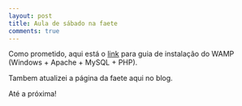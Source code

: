 ```yaml
---
layout: post
title: Aula de sábado na faete
comments: true
---
```


Como prometido, aqui está o [link](http://www.linhadecodigo.com.br/Artigo.aspx?id=1151) para guia de instalação do WAMP (Windows + Apache + MySQL + PHP).

Tambem atualizei a página da faete aqui no blog.

Até a próxima!
